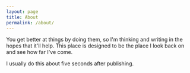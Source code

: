 ```yaml
---
layout: page
title: About
permalink: /about/
---
```


You get better at things by doing them, so I'm thinking and writing in the
hopes that it'll help. This place is designed to be the place I look back on
and see how far I've come.

I usually do this about five seconds after publishing.
